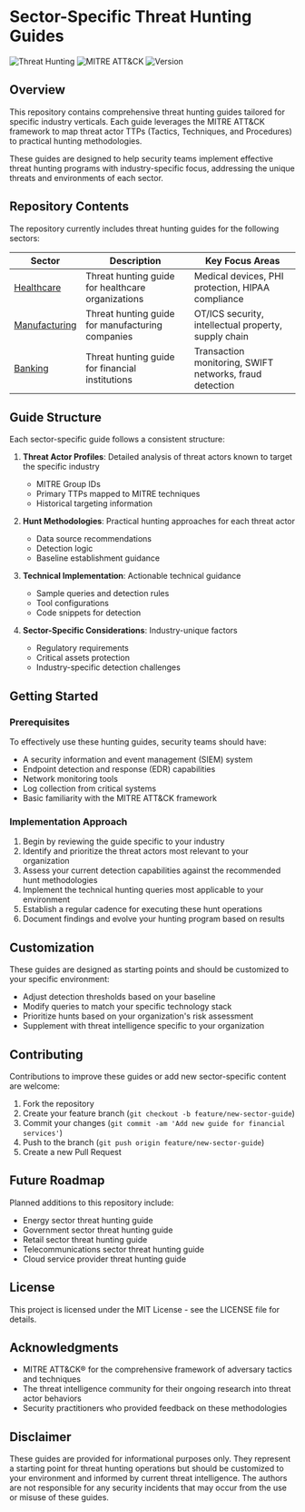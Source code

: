 # Sector-Specific Threat Hunting Guides

![Threat Hunting](https://img.shields.io/badge/Threat-Hunting-red)
![MITRE ATT&CK](https://img.shields.io/badge/MITRE-ATT%26CK-blue)
![Version](https://img.shields.io/badge/Version-1.0-green)

## Overview

This repository contains comprehensive threat hunting guides tailored for specific industry verticals. Each guide leverages the MITRE ATT&CK framework to map threat actor TTPs (Tactics, Techniques, and Procedures) to practical hunting methodologies.

These guides are designed to help security teams implement effective threat hunting programs with industry-specific focus, addressing the unique threats and environments of each sector.

## Repository Contents

The repository currently includes threat hunting guides for the following sectors:

| Sector | Description | Key Focus Areas |
|--------|-------------|-----------------|
| [Healthcare](./healthcare.md) | Threat hunting guide for healthcare organizations | Medical devices, PHI protection, HIPAA compliance |
| [Manufacturing](./manufacturing.md) | Threat hunting guide for manufacturing companies | OT/ICS security, intellectual property, supply chain |
| [Banking](./banking.md) | Threat hunting guide for financial institutions | Transaction monitoring, SWIFT networks, fraud detection |

## Guide Structure

Each sector-specific guide follows a consistent structure:

1. **Threat Actor Profiles**: Detailed analysis of threat actors known to target the specific industry
   - MITRE Group IDs
   - Primary TTPs mapped to MITRE techniques
   - Historical targeting information

2. **Hunt Methodologies**: Practical hunting approaches for each threat actor
   - Data source recommendations
   - Detection logic
   - Baseline establishment guidance

3. **Technical Implementation**: Actionable technical guidance
   - Sample queries and detection rules
   - Tool configurations
   - Code snippets for detection

4. **Sector-Specific Considerations**: Industry-unique factors
   - Regulatory requirements
   - Critical assets protection
   - Industry-specific detection challenges

## Getting Started

### Prerequisites

To effectively use these hunting guides, security teams should have:

- A security information and event management (SIEM) system
- Endpoint detection and response (EDR) capabilities
- Network monitoring tools
- Log collection from critical systems
- Basic familiarity with the MITRE ATT&CK framework

### Implementation Approach

1. Begin by reviewing the guide specific to your industry
2. Identify and prioritize the threat actors most relevant to your organization
3. Assess your current detection capabilities against the recommended hunt methodologies
4. Implement the technical hunting queries most applicable to your environment
5. Establish a regular cadence for executing these hunt operations
6. Document findings and evolve your hunting program based on results

## Customization

These guides are designed as starting points and should be customized to your specific environment:

- Adjust detection thresholds based on your baseline
- Modify queries to match your specific technology stack
- Prioritize hunts based on your organization's risk assessment
- Supplement with threat intelligence specific to your organization

## Contributing

Contributions to improve these guides or add new sector-specific content are welcome:

1. Fork the repository
2. Create your feature branch (`git checkout -b feature/new-sector-guide`)
3. Commit your changes (`git commit -am 'Add new guide for financial services'`)
4. Push to the branch (`git push origin feature/new-sector-guide`)
5. Create a new Pull Request

## Future Roadmap

Planned additions to this repository include:

- Energy sector threat hunting guide
- Government sector threat hunting guide
- Retail sector threat hunting guide
- Telecommunications sector threat hunting guide
- Cloud service provider threat hunting guide

## License

This project is licensed under the MIT License - see the LICENSE file for details.

## Acknowledgments

- MITRE ATT&CK® for the comprehensive framework of adversary tactics and techniques
- The threat intelligence community for their ongoing research into threat actor behaviors
- Security practitioners who provided feedback on these methodologies

## Disclaimer

These guides are provided for informational purposes only. They represent a starting point for threat hunting operations but should be customized to your environment and informed by current threat intelligence. The authors are not responsible for any security incidents that may occur from the use or misuse of these guides.
